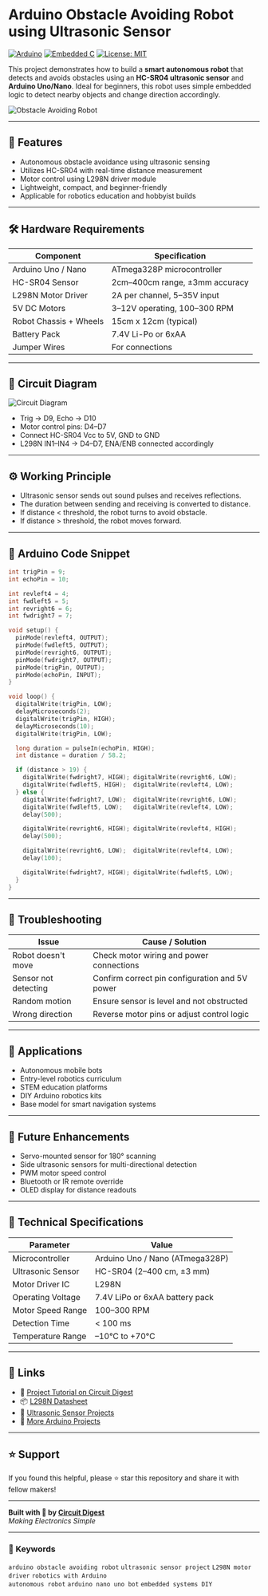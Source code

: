 # Arduino Obstacle Avoiding Robot using Ultrasonic Sensor

[![Arduino](https://img.shields.io/badge/Arduino-Uno/Nano-blue?style=for-the-badge)](https://circuitdigest.com/microcontroller-projects/arduino-obstacle-avoding-robot) [![Embedded C](https://img.shields.io/badge/Language-EmbeddedC-orange?style=for-the-badge)]() [![License: MIT](https://img.shields.io/badge/License-MIT-yellow.svg?style=for-the-badge)](https://opensource.org/licenses/MIT)

This project demonstrates how to build a **smart autonomous robot** that detects and avoids obstacles using an **HC-SR04 ultrasonic sensor** and **Arduino Uno/Nano**. Ideal for beginners, this robot uses simple embedded logic to detect nearby objects and change direction accordingly.

![Obstacle Avoiding Robot](https://circuitdigest.com/sites/default/files/projectimage_mic/arduino-obstacle-avoiding-robot.jpg)

---

## 🚀 Features

- Autonomous obstacle avoidance using ultrasonic sensing  
- Utilizes HC-SR04 with real-time distance measurement  
- Motor control using L298N driver module  
- Lightweight, compact, and beginner-friendly  
- Applicable for robotics education and hobbyist builds  

---

## 🛠️ Hardware Requirements

| Component              | Specification                    |
|------------------------|-----------------------------------|
| Arduino Uno / Nano     | ATmega328P microcontroller        |
| HC-SR04 Sensor         | 2cm–400cm range, ±3mm accuracy    |
| L298N Motor Driver     | 2A per channel, 5–35V input       |
| 5V DC Motors           | 3–12V operating, 100–300 RPM      |
| Robot Chassis + Wheels | 15cm x 12cm (typical)             |
| Battery Pack           | 7.4V Li-Po or 6xAA                |
| Jumper Wires           | For connections                   |

---

## 🔌 Circuit Diagram

![Circuit Diagram](https://circuitdigest.com/sites/default/files/circuitdiagram_mic/Circuit-Diagram-for-Obstacle%20Avoiding-Robot-using-Arduino-and-Ultrasonic-Sensor.png)

- Trig → D9, Echo → D10  
- Motor control pins: D4–D7  
- Connect HC-SR04 Vcc to 5V, GND to GND  
- L298N IN1–IN4 → D4–D7, ENA/ENB connected accordingly  

---

## ⚙️ Working Principle

- Ultrasonic sensor sends out sound pulses and receives reflections.  
- The duration between sending and receiving is converted to distance.  
- If distance < threshold, the robot turns to avoid obstacle.  
- If distance > threshold, the robot moves forward.  

---

## 💾 Arduino Code Snippet

```cpp
int trigPin = 9;
int echoPin = 10;

int revleft4 = 4;
int fwdleft5 = 5;
int revright6 = 6;
int fwdright7 = 7;

void setup() {
  pinMode(revleft4, OUTPUT);
  pinMode(fwdleft5, OUTPUT);
  pinMode(revright6, OUTPUT);
  pinMode(fwdright7, OUTPUT);
  pinMode(trigPin, OUTPUT);
  pinMode(echoPin, INPUT);
}

void loop() {
  digitalWrite(trigPin, LOW);
  delayMicroseconds(2);
  digitalWrite(trigPin, HIGH);
  delayMicroseconds(10);
  digitalWrite(trigPin, LOW);

  long duration = pulseIn(echoPin, HIGH);
  int distance = duration / 58.2;

  if (distance > 19) {
    digitalWrite(fwdright7, HIGH); digitalWrite(revright6, LOW);
    digitalWrite(fwdleft5, HIGH);  digitalWrite(revleft4, LOW);
  } else {
    digitalWrite(fwdright7, LOW);  digitalWrite(revright6, LOW);
    digitalWrite(fwdleft5, LOW);   digitalWrite(revleft4, LOW);
    delay(500);

    digitalWrite(revright6, HIGH); digitalWrite(revleft4, HIGH);
    delay(500);

    digitalWrite(revright6, LOW);  digitalWrite(revleft4, LOW);
    delay(100);

    digitalWrite(fwdright7, HIGH); digitalWrite(fwdleft5, LOW);
  }
}
```

---

## 🧠 Troubleshooting

| Issue                       | Cause / Solution                                    |
|----------------------------|-----------------------------------------------------|
| Robot doesn't move         | Check motor wiring and power connections            |
| Sensor not detecting       | Confirm correct pin configuration and 5V power      |
| Random motion              | Ensure sensor is level and not obstructed           |
| Wrong direction            | Reverse motor pins or adjust control logic          |

---

## 📱 Applications

- Autonomous mobile bots  
- Entry-level robotics curriculum  
- STEM education platforms  
- DIY Arduino robotics kits  
- Base model for smart navigation systems  

---

## 🔮 Future Enhancements

- Servo-mounted sensor for 180° scanning  
- Side ultrasonic sensors for multi-directional detection  
- PWM motor speed control  
- Bluetooth or IR remote override  
- OLED display for distance readouts  

---

## 🧪 Technical Specifications

| Parameter             | Value                             |
|----------------------|------------------------------------|
| Microcontroller       | Arduino Uno / Nano (ATmega328P)   |
| Ultrasonic Sensor     | HC-SR04 (2–400 cm, ±3 mm)         |
| Motor Driver IC       | L298N                             |
| Operating Voltage     | 7.4V LiPo or 6xAA battery pack     |
| Motor Speed Range     | 100–300 RPM                       |
| Detection Time        | < 100 ms                          |
| Temperature Range     | –10°C to +70°C                    |

---

## 🔗 Links

- 📖 [Project Tutorial on Circuit Digest](https://circuitdigest.com/microcontroller-projects/arduino-obstacle-avoding-robot)  
- 📦 [L298N Datasheet](https://www.ti.com/lit/ds/symlink/l298.pdf)  
- 📡 [Ultrasonic Sensor Projects](https://circuitdigest.com/tags/ultrasonic-sensor)  
- 🔁 [More Arduino Projects](https://circuitdigest.com/arduino-projects)  

---

## ⭐ Support

If you found this helpful, please ⭐ star this repository and share it with fellow makers!

---

**Built with 🤖 by [Circuit Digest](https://circuitdigest.com/)**  
_Making Electronics Simple_

---

### 🔖 Keywords

`arduino obstacle avoiding robot` `ultrasonic sensor project` `L298N motor driver` `robotics with Arduino`  
`autonomous robot` `arduino nano uno bot` `embedded systems DIY`
